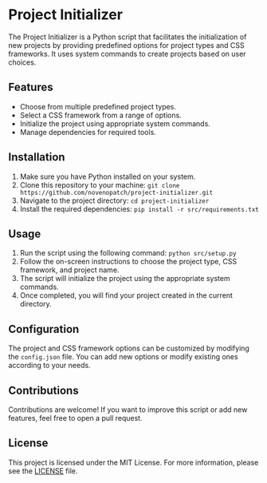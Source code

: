 # Project Initializer

The Project Initializer is a Python script that facilitates the initialization of new projects by providing predefined options for project types and CSS frameworks. It uses system commands to create projects
based on user choices.

## Features

- Choose from multiple predefined project types.
- Select a CSS framework from a range of options.
- Initialize the project using appropriate system commands.
- Manage dependencies for required tools.

## Installation

1. Make sure you have Python installed on your system.
2. Clone this repository to your machine: `git clone https://github.com/novenopatch/project-initializer.git`
3. Navigate to the project directory: `cd project-initializer`
4. Install the required dependencies: `pip install -r src/requirements.txt`

## Usage

1. Run the script using the following command: `python src/setup.py `
2. Follow the on-screen instructions to choose the project type, CSS framework, and project name.
3. The script will initialize the project using the appropriate system commands.
4. Once completed, you will find your project created in the current directory.

## Configuration

The project and CSS framework options can be customized by modifying the `config.json` file. You can add new options or modify existing ones according to your needs.

## Contributions

Contributions are welcome! If you want to improve this script or add new features, feel free to open a pull request.

## License

This project is licensed under the MIT License. For more information, please see the [LICENSE](LICENSE) file.
